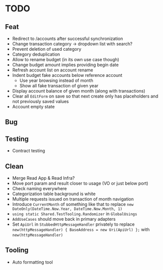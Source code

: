 # TODO

## Feat
- Redirect to /accounts after successful synchronization
- Change transaction category -> dropdown list with search?
- Prevent deletion of used category
- Category deduplication
- Allow to rename budget (in its own use case though)
- Change budget amount implies providing begin date
- Refresh account list on account rename
- Indent budget fake accounts below reference account
  - Use year browsing instead of month
  - Show all fake transaction of given year
- Display account balance of given month (along with transactions)
- Clear all `EditForm` on save so that next create only has placeholders and not previously saved values
- Account empty state

## Bug

## Testing
- Contract testing

## Clean
- Merge Read App & Read Infra?
- Move port param and result closer to usage (VO or just below port)
- Check naming everywhere
- Categorization table background is white
- Multiple requests issued on transaction of month navigation
- Introduce `CurrentMonth` of something like that to replace `new DateOnly(DateTime.Now.Year, DateTime.Now.Month, 1)`
- `using static Shared.TestTooling.Randomizer` in `GlobalUsings`
- `AddUseCases` should move back in primary adapters
- Set `ApiUrl` in `StubbedHttpMessageHandler` privately to replace `new(httpMessageHandler) { BaseAddress = new Uri(ApiUrl) };` with `new(httpMessageHandler)`

## Tooling
- Auto formatting tool
